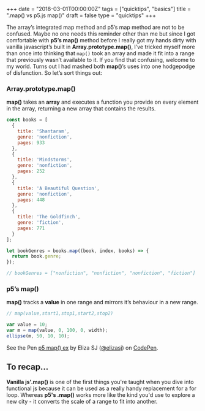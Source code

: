 +++
date = "2018-03-01T00:00:00Z"
tags = ["quicktips", "basics"]
title = ".map() vs p5.js map()"
draft = false
type = "quicktips"
+++

The array’s integrated map method and p5’s map method are not to be confused. Maybe no one needs this reminder other than me but since I got comfortable with <strong>p5’s map()</strong> method before I really got my hands dirty with vanilla javascript’s built in <strong>Array.prototype.map()</strong>, I’ve tricked myself more than once into thinking that `map()` took an array and made it fit into a range that previously wasn’t available to it.
If you find that confusing, welcome to my world. Turns out I had mashed both <strong>map()</strong>’s uses into one hodgepodge of disfunction.
So let’s sort things out:

### Array.prototype.map()

<strong>map()</strong> takes an <strong>array</strong> and executes a function you provide on every element in the array, returning a new array that contains the results.

```javascript
const books = [
  {
    title: 'Shantaram',
    genre: 'nonfiction',
    pages: 933
  },
  {
    title: 'Mindstorms',
    genre: 'nonfiction',
    pages: 252
  },
  {
    title: 'A Beautiful Question',
    genre: 'nonfiction',
    pages: 448
  },
  {
    title: 'The Goldfinch',
    genre: 'fiction',
    pages: 771
  }
];

let bookGenres = books.map((book, index, books) => {
  return book.genre;
});

// bookGenres = ["nonfiction", "nonfiction", "nonfiction", "fiction"]
```

### p5’s map()

<strong>map()</strong> tracks a <strong>value</strong> in one range and mirrors it’s behaviour in a new range.

```javascript
// map(value,start1,stop1,start2,stop2)

var value = 10;
var m = map(value, 0, 100, 0, width);
ellipse(m, 50, 10, 10);
```

<p data-height="565" data-theme-id="dark" data-slug-hash="JMxwzr" data-default-tab="js,result" data-user="elizasj" data-embed-version="2" data-pen-title="p5 map() ex" class="codepen">See the Pen <a href="https://codepen.io/elizasj/pen/JMxwzr/">p5 map() ex</a> by Eliza SJ (<a href="https://codepen.io/elizasj">@elizasj</a>) on <a href="https://codepen.io">CodePen</a>.</p>
<script async src="https://production-assets.codepen.io/assets/embed/ei.js"></script>

## To recap...

<strong>Vanilla js'.map()</strong> is one of the first things you're taught when you dive into functional js because it can be used as a really handy replacement for a for loop. Whereas <strong>p5's .map()</strong> works more like the kind you'd use to explore a new city - it converts the scale of a range to fit into another.
